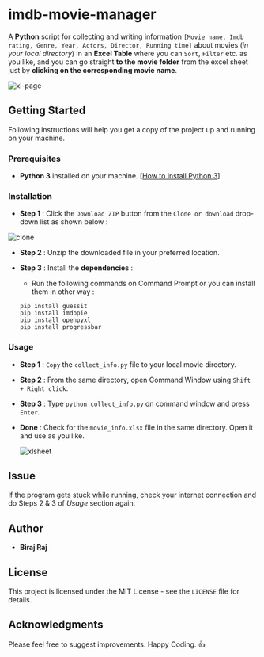 # imdb-movie-manager

A **Python** script for collecting and writing information `[Movie name, Imdb rating, Genre, Year, Actors, Director, Running time]` about movies (*in your local directory*) in an **Excel Table** where you can `Sort`, `Filter` etc. as you like, and you can go straight **to the movie folder** from the excel sheet just by **clicking on the corresponding movie name**.

![xl-page](https://user-images.githubusercontent.com/37156545/41292784-3340ce4e-6e71-11e8-880f-c1a15cda11a0.png)

## Getting Started

Following instructions will help you get a copy of the project up and running on your machine.


### Prerequisites

* **Python 3** installed on your machine.  [[How to install Python 3](https://www.ics.uci.edu/~pattis/common/handouts/pythoneclipsejava/python.html)]


### Installation

* **Step 1** : Click the `Download ZIP` button from the `Clone or download` drop-down list as shown below :

![clone](https://user-images.githubusercontent.com/37156545/41351160-2ed350d0-6f33-11e8-8712-df32da54aa3b.png)

* **Step 2** : Unzip the downloaded file in your preferred location.

* **Step 3** : Install the **dependencies** :

  * Run the following commands on Command Prompt or you can install them in other way :
  
  ```
  pip install guessit
  pip install imdbpie
  pip install openpyxl
  pip install progressbar
  ```


### Usage


* **Step 1** : `Copy` the `collect_info.py` file to your local movie directory.

* **Step 2** : From the same directory, open Command Window using `Shift + Right click`.

* **Step 3** : Type `python collect_info.py` on command window and press `Enter`.        

* **Done** : Check for the `movie_info.xlsx` file in the same directory. Open it and use as you like.


   ![xlsheet](https://user-images.githubusercontent.com/37156545/41362355-cd5da262-6f4e-11e8-84ee-d4df1d500ff3.png)



## Issue

If the program gets stuck while running, check your internet connection and do Steps 2 & 3 of *Usage* section again.

## Author

* **Biraj Raj**

## License

This project is licensed under the MIT License - see the `LICENSE` file for details.

## Acknowledgments

Please feel free to suggest improvements. Happy Coding. :+1:
